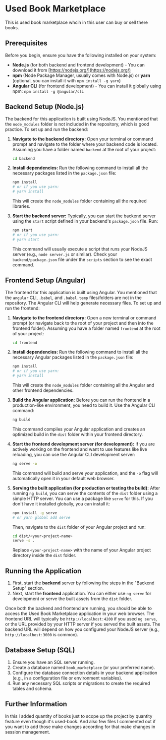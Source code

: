 
# Used Book Marketplace

This is used book marketplace whcih in this user can buy or sell there books.

## Prerequisites

Before you begin, ensure you have the following installed on your system:

* **Node.js** (for both backend and frontend development) - You can download it from [https://nodejs.org/](https://nodejs.org/)
* **npm** (Node Package Manager, usually comes with Node.js) or **yarn** (optional, you can install it with `npm install -g yarn`)
* **Angular CLI** (for frontend development) - You can install it globally using npm: `npm install -g @angular/cli`

## Backend Setup (Node.js)

The backend for this application is built using NodeJS. You mentioned that the `node_modules` folder is not included in the repository, which is good practice. To set up and run the backend:

1.  **Navigate to the backend directory:**
    Open your terminal or command prompt and navigate to the folder where your backend code is located. Assuming you have a folder named `backend` at the root of your project:
    ```bash
    cd backend
    ```

2.  **Install dependencies:**
    Run the following command to install all the necessary packages listed in the `package.json` file:
    ```bash
    npm install
    # or if you use yarn:
    # yarn install
    ```
    This will create the `node_modules` folder containing all the required libraries.

3.  **Start the backend server:**
    Typically, you can start the backend server using the `start` script defined in your backend's `package.json` file. Run:
    ```bash
    npm start
    # or if you use yarn:
    # yarn start
    ```
    This command will usually execute a script that runs your NodeJS server (e.g., `node server.js` or similar). Check your `backend/package.json` file under the `scripts` section to see the exact command.

## Frontend Setup (Angular)

The frontend for this application is built using Angular. You mentioned that the `angular` CLI, `.babel`, and `.babel.temp` files/folders are not in the repository. The Angular CLI will help generate necessary files. To set up and run the frontend:

1.  **Navigate to the frontend directory:**
    Open a new terminal or command prompt (or navigate back to the root of your project and then into the frontend folder). Assuming you have a folder named `frontend` at the root of your project:
    ```bash
    cd frontend
    ```

2.  **Install dependencies:**
    Run the following command to install all the necessary Angular packages listed in the `package.json` file:
    ```bash
    npm install
    # or if you use yarn:
    # yarn install
    ```
    This will create the `node_modules` folder containing all the Angular and other frontend dependencies.

3.  **Build the Angular application:**
    Before you can run the frontend in a production-like environment, you need to build it. Use the Angular CLI command:
    ```bash
    ng build
    ```
    This command compiles your Angular application and creates an optimized build in the `dist` folder within your frontend directory.

4.  **Start the frontend development server (for development):**
    If you are actively working on the frontend and want to use features like live reloading, you can use the Angular CLI development server:
    ```bash
    ng serve -o
    ```
    This command will build and serve your application, and the `-o` flag will automatically open it in your default web browser.

5.  **Serving the built application (for production or testing the build):**
    After running `ng build`, you can serve the contents of the `dist` folder using a simple HTTP server. You can use a package like `serve` for this. If you don't have it installed globally, you can install it:
    ```bash
    npm install -g serve
    # or yarn global add serve
    ```
    Then, navigate to the `dist` folder of your Angular project and run:
    ```bash
    cd dist/<your-project-name>
    serve -s .
    ```
    Replace `<your-project-name>` with the name of your Angular project directory inside the `dist` folder.

## Running the Application

1.  First, start the **backend** server by following the steps in the "Backend Setup" section.
2.  Next, start the **frontend** application. You can either use `ng serve` for development or serve the built assets from the `dist` folder.

Once both the backend and frontend are running, you should be able to access the Used Book Marketplace application in your web browser. The frontend URL will typically be `http://localhost:4200` if you used `ng serve`, or the URL provided by your HTTP server if you served the built assets. The backend URL will depend on how you configured your NodeJS server (e.g., `http://localhost:3000` is common).

## Database Setup (SQL)


1.  Ensure you have an SQL server running.
2.  Create a database named `book_marketplace` (or your preferred name).
3.  Configure the database connection details in your backend application (e.g., in a configuration file or environment variables).
4.  Run any necessary SQL scripts or migrations to create the required tables and schema.

## Further Information
In this I added quantity of books just to scope up the project by quantity feature even though it's used-book. And also few files I commented out if you want to add those make changes according for that make changes in session management.
